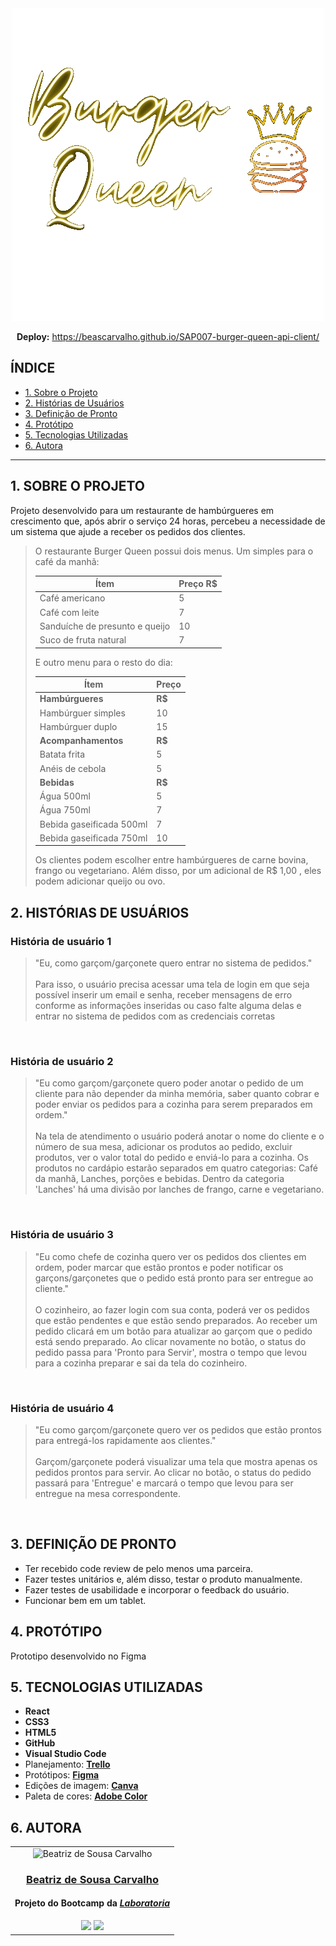 <div align="center">
   <img alt="Logo Burger Queen" src="/src/imgs/logo-burger-queen.png">
  
**Deploy:** https://beascarvalho.github.io/SAP007-burger-queen-api-client/
</div>

## ÍNDICE

* [1. Sobre o Projeto](#1-sobre-o-projeto)
* [2. Histórias de Usuários](#2-histórias-de-usuários)
* [3. Definição de Pronto](#3-definição-de-pronto)
* [4. Protótipo](#5-protótipo)
* [5. Tecnologias Utilizadas](#6-tecnologias-utilizadas)
* [6. Autora](#7-autora)

***

## 1. SOBRE O PROJETO

Projeto desenvolvido para um restaurante de hambúrgueres em crescimento que, após abrir o serviço 24 horas, percebeu a necessidade de um sistema que ajude a receber os pedidos dos clientes.

>O restaurante Burger Queen possui dois menus. Um simples para o café da manhã:
>
>| Ítem                      |Preço R$|
>|---------------------------|------|
>| Café americano            |    5 |
>| Café com leite            |    7 |
>| Sanduíche de presunto e queijo|   10 |
>| Suco de fruta natural     |    7 |
>
>E outro menu para o resto do dia:
>
>| Ítem                      |Preço |
>|---------------------------|------|
>|**Hambúrgueres**           |   **R$**   |
>|Hambúrguer simples         |    10|
>|Hambúrguer duplo           |    15|
>|**Acompanhamentos**        |   **R$**   |
>|Batata frita               |     5|
>|Anéis de cebola            |     5|
>|**Bebidas**                |   **R$**   |
>|Água 500ml                 |     5|
>|Água 750ml                 |     7|
>|Bebida gaseificada 500ml   |     7|
>|Bebida gaseificada 750ml   |    10|
>
>Os clientes podem escolher entre hambúrgueres de carne bovina, frango ou vegetariano. Além disso, por um adicional de R$ 1,00 , eles podem adicionar queijo ou ovo.


## 2. HISTÓRIAS DE USUÁRIOS

### História de usuário 1
>"Eu, como garçom/garçonete quero entrar no sistema de pedidos."<br><br>
Para isso, o usuário precisa acessar uma tela de login em que seja possível inserir um email e senha, receber mensagens de erro conforme as informações inseridas ou caso falte alguma delas e entrar no sistema de pedidos com as credenciais corretas 
<br>

### História de usuário 2
>"Eu como garçom/garçonete quero poder anotar o pedido de um cliente para não depender da minha memória, saber quanto cobrar e poder enviar os pedidos para a cozinha para serem preparados em ordem."<br><br>
Na tela de atendimento o usuário poderá anotar o nome do cliente e o número de sua mesa, adicionar os produtos ao pedido, excluir produtos, ver o valor total do pedido e enviá-lo para a cozinha. Os produtos no cardápio estarão separados em quatro categorias: Café da manhã, Lanches, porções e bebidas. Dentro da categoria 'Lanches' há uma divisão por lanches de frango, carne e vegetariano.
<br>

### História de usuário 3
>"Eu como chefe de cozinha quero ver os pedidos dos clientes em ordem, poder marcar que estão prontos e poder notificar os garçons/garçonetes que o pedido está pronto para ser entregue ao cliente."<br><br>
O cozinheiro, ao fazer login com sua conta, poderá ver os pedidos que estão pendentes e que estão sendo preparados. Ao receber um pedido clicará em um botão para atualizar ao garçom que o pedido está sendo preparado. Ao clicar novamente no botão, o status do pedido passa para 'Pronto para Servir', mostra o tempo que levou para a cozinha preparar e sai da tela do cozinheiro.
<br>

### História de usuário 4
>"Eu como garçom/garçonete quero ver os pedidos que estão prontos para entregá-los rapidamente aos clientes."<br><br>
Garçom/garçonete poderá visualizar uma tela que mostra apenas os pedidos prontos para servir. Ao clicar no botão, o status do pedido passará para 'Entregue' e marcará  o tempo que levou para ser entregue na mesa correspondente. 
<br>

## 3. DEFINIÇÃO DE PRONTO
- Ter recebido code review de pelo menos uma parceira.
- Fazer testes unitários e, além disso, testar o produto manualmente.
- Fazer testes de usabilidade e incorporar o feedback do usuário.
- Funcionar bem em um tablet.

## 4. PROTÓTIPO

Prototipo desenvolvido no Figma  

## 5. TECNOLOGIAS UTILIZADAS

- **React**
- **CSS3**
- **HTML5**
- **GitHub**
- **Visual Studio Code**
- Planejamento: **[Trello](https://trello.com/b/IUBQZnI0/projeto-burger-queen)**
- Protótipos: **[Figma](https://www.figma.com/)**
- Edições de imagem: **[Canva](https://www.canva.com/)**
- Paleta de cores: **[Adobe Color](https://color.adobe.com/pt/create/color-wheel)**

## 6. AUTORA

<table>
  <td>
    <div align= "center">
      <img alt="Beatriz de Sousa Carvalho" height="150" src="https://avatars.githubusercontent.com/u/99045620?v=4"> 
    </div>
    <h3 align="center"><a href="https://github.com/BeaSCarvalho">Beatriz de Sousa Carvalho</a></h3>
    <h4 align="center">Projeto do Bootcamp da <em><a href="https://hub.laboratoria.la/br">Laboratoria</a></em></h4>
    <div align="center">
       <a href = "mailto:beaproscarva@gmail.com" target="_blank"><img src="https://img.shields.io/badge/Gmail-D14836?style=for-the-badge&logo=gmail&logoColor=white"></a>
      <a href="https://www.linkedin.com/in/beatriz-de-sousa-carvalho/" target="_blank"><img src="https://img.shields.io/badge/-LinkedIn-%230077B5?style=for-the-badge&logo=linkedin&logoColor=white"></a>
    </div>
  </td>
</table>  
